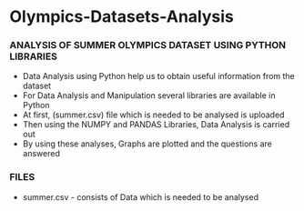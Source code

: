 # Olympics-Datasets-Analysis

### ANALYSIS OF SUMMER OLYMPICS DATASET USING PYTHON LIBRARIES

* Data Analysis using Python help us to obtain useful information from the dataset
* For Data Analysis and Manipulation several libraries are available in Python
* At first, (summer.csv) file which is needed to be analysed is uploaded
* Then using the NUMPY and PANDAS Libraries, Data Analysis is carried out
* By using these analyses, Graphs are plotted and the questions are answered

### FILES
* summer.csv - consists of Data which is needed to be analysed
